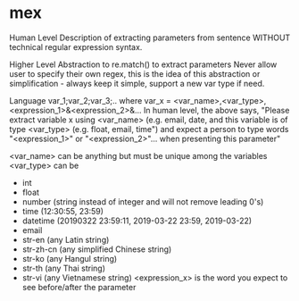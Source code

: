 # mex

Human Level Description of extracting parameters from sentence WITHOUT
technical regular expression syntax.

Higher Level Abstraction to re.match() to extract parameters
Never allow user to specify their own regex, this is the idea of this
abstraction or simplification - always keep it simple, support a new
var type if need.

Language
  var_1;var_2;var_3;..
where
  var_x = <var_name>,<var_type>,<expression_1>&<expression_2>&...
In human level, the above says,
  "Please extract variable x using <var_name> (e.g. email, date,
  and this variable is of type <var_type> (e.g. float, email, time")
  and expect a person to type words "<expression_1>" or "<expression_2>"...
  when presenting this parameter"

<var_name> can be anything but must be unique among the variables
<var_type> can be
   - int
   - float
   - number (string instead of integer and will not remove leading 0's)
   - time (12:30:55, 23:59)
   - datetime (20190322 23:59:11, 2019-03-22 23:59, 2019-03-22)
   - email
   - str-en (any Latin string)
   - str-zh-cn (any simplified Chinese string)
   - str-ko (any Hangul string)
   - str-th (any Thai string)
   - str-vi (any Vietnamese string)
<expression_x> is the word you expect to see before/after the parameter


